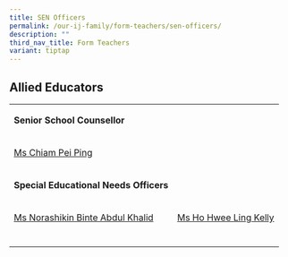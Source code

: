 ```yaml
---
title: SEN Officers
permalink: /our-ij-family/form-teachers/sen-officers/
description: ""
third_nav_title: Form Teachers
variant: tiptap
---
```

<h2>Allied Educators</h2>
<table style="minWidth: 50px">
<colgroup>
<col>
<col>
</colgroup>
<tbody>
<tr>
<td rowspan="1" colspan="1">
<p><strong>Senior School Counsellor</strong>
</p>
</td>
<td rowspan="1" colspan="1">
<p></p>
</td>
</tr>
<tr>
<td rowspan="1" colspan="1">
<p><a href="mailto:chiam_pei_ping@moe.edu.sg" rel="noopener noreferrer nofollow" target="_blank">Ms Chiam Pei Ping</a>
</p>
</td>
<td rowspan="1" colspan="1">
<p></p>
</td>
</tr>
<tr>
<td rowspan="1" colspan="1">
<p><strong>Special Educational Needs Officers</strong>
</p>
</td>
<td rowspan="1" colspan="1">
<p></p>
</td>
</tr>
<tr>
<td rowspan="1" colspan="1">
<p><a href="mailto:norashikin_abdul_khalid@moe.edu.sg" rel="noopener noreferrer nofollow" target="_blank">Ms Norashikin Binte Abdul Khalid</a>
</p>
</td>
<td rowspan="1" colspan="1">
<p><a href="mailto:ho_hwee_ling_a@moe.edu.sg" rel="noopener noreferrer nofollow" target="_blank">Ms Ho Hwee Ling Kelly</a>
</p>
</td>
</tr>
<tr>
<td rowspan="1" colspan="1">
<p></p>
</td>
<td rowspan="1" colspan="1">
<p></p>
</td>
</tr>
</tbody>
</table>
<p></p>